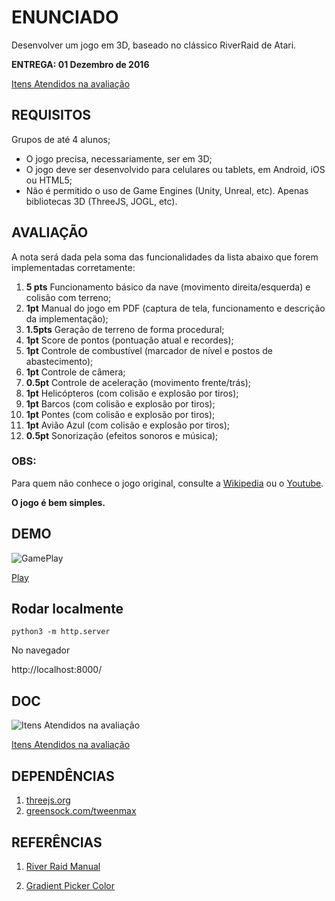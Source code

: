 # ENUNCIADO

Desenvolver um jogo em 3D, baseado no clássico RiverRaid de Atari.

**ENTREGA: 01 Dezembro de 2016**

[Itens Atendidos na avaliação](doc/river-raid.pdf)

## REQUISITOS

Grupos de até 4 alunos;

* O jogo precisa, necessariamente, ser em 3D;
* O jogo deve ser desenvolvido para celulares ou tablets, em Android, iOS ou HTML5;
* Não é permitido o uso de Game Engines (Unity, Unreal, etc). Apenas bibliotecas 3D (ThreeJS, JOGL, etc).


## AVALIAÇÃO

A nota será dada pela soma das funcionalidades da lista abaixo que forem implementadas corretamente:

1. **5 pts** Funcionamento básico da nave (movimento direita/esquerda) e colisão com terreno;
2. **1pt** Manual do jogo em PDF (captura de tela, funcionamento e descrição da implementação);
3. **1.5pts** Geração de terreno de forma procedural;
4. **1pt** Score de pontos (pontuação atual e recordes);
5. **1pt** Controle de combustível (marcador de nível e postos de abastecimento);
6. **1pt** Controle de câmera;
7. **0.5pt** Controle de aceleração (movimento frente/trás);
8. **1pt** Helicópteros (com colisão e explosão por tiros);
9. **1pt** Barcos (com colisão e explosão por tiros);
10. **1pt** Pontes (com colisão e explosão por tiros);
11. **1pt** Avião Azul (com colisão e explosão por tiros);
12. **0.5pt** Sonorização (efeitos sonoros e música);

### OBS: 

Para quem não conhece o jogo original, consulte a [Wikipedia](https://en.wikipedia.org/wiki/River_Raid) ou o [Youtube](https://www.youtube.com/watch?v=pmPjsBDN9Xw).

**O jogo é bem simples.**

## DEMO

![GamePlay](doc/game-play.gif)

[Play](http://humbertodias.github.io/game-river-raid-threejs)

## Rodar localmente

```
python3 -m http.server
```

No navegador

http://localhost:8000/

## DOC

![Itens Atendidos na avaliação](doc/river-raid.jpg)

[Itens Atendidos na avaliação](doc/river-raid.pdf)

## DEPENDÊNCIAS

1. [threejs.org](https://threejs.org)
2. [greensock.com/tweenmax](https://greensock.com/tweenmax)

## REFERÊNCIAS

1. [River Raid Manual](http://www.gamesdatabase.org/Media/SYSTEM/Atari_2600/Manual/formated/River_Raid_-_1982_-_Activision.pdf)

2. [Gradient Picker Color](http://uigradients.com/#BetweenNightandDay)